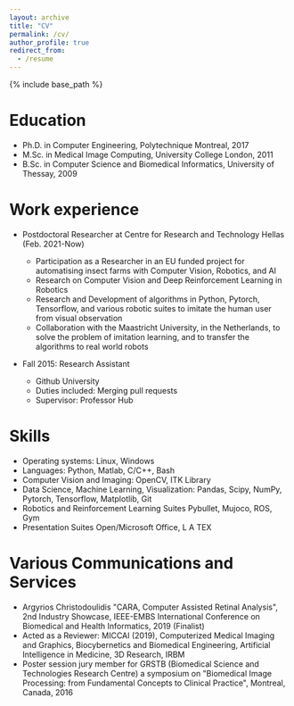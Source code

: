 ```yaml
---
layout: archive
title: "CV"
permalink: /cv/
author_profile: true
redirect_from:
  - /resume
---
```


{% include base_path %}

Education
======
* Ph.D. in Computer Engineering, Polytechnique Montreal, 2017
* M.Sc. in Medical Image Computing, University College London, 2011
* B.Sc. in Computer Science and Biomedical Informatics, University of Thessay, 2009

Work experience
======
* Postdoctoral Researcher at Centre for Research and Technology Hellas (Feb. 2021-Now)
  * Participation as a Researcher in an EU funded project for automatising insect farms with Computer Vision,
Robotics, and AI
  * Research on Computer Vision and Deep Reinforcement Learning in Robotics
  * Research and Development of algorithms in Python, Pytorch, Tensorflow, and various robotic suites to imitate the
human user from visual observation
  * Collaboration with the Maastricht University, in the Netherlands, to solve the problem of imitation learning, and to
transfer the algorithms to real world robots

* Fall 2015: Research Assistant
  * Github University
  * Duties included: Merging pull requests
  * Supervisor: Professor Hub
  
Skills
======
* Operating systems: Linux, Windows
* Languages: Python, Matlab, C/C++, Bash
* Computer Vision and Imaging: OpenCV, ITK Library
* Data Science, Machine Learning, Visualization: Pandas, Scipy, NumPy, Pytorch, Tensorflow, Matplotlib, Git
* Robotics and Reinforcement Learning Suites Pybullet, Mujoco, ROS, Gym
* Presentation Suites Open/Microsoft Office, L A TEX
  
Various Communications and Services
======
* Argyrios Christodoulidis "CARA, Computer Assisted Retinal Analysis", 2nd Industry Showcase, IEEE-EMBS
International Conference on Biomedical and Health Informatics, 2019 (Finalist)
* Acted as a Reviewer: MICCAI (2019), Computerized Medical Imaging and Graphics, Biocybernetics and Biomedical
Engineering, Artificial Intelligence in Medicine, 3D Research, IRBM
* Poster session jury member for GRSTB (Biomedical Science and Technologies Research Centre) a symposium on
"Biomedical Image Processing: from Fundamental Concepts to Clinical Practice", Montreal, Canada, 2016

